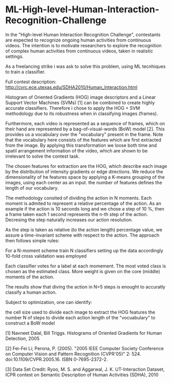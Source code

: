 # ML-High-level-Human-Interaction-Recognition-Challenge
In the "High-level Human Interaction Recognition Challenge", contestants are expected to recognize ongoing human activities from continuous videos. The intention is to motivate researchers to explore the recognition of complex human activities from continuous videos, taken in realistic settings. 

As a freelancing strike i was ask to solve this problem, using ML tecnhiques to train a classifier.

Full contest description:
http://cvrc.ece.utexas.edu/SDHA2010/Human_Interaction.html

Histogram of Oriented Gradients (HOG) image descriptors and a Linear Support Vector Machines (SVMs) [1] can be combined to create highly accurate classifiers.
Therefore i chose to apply the HOG + SVM methodology due to its robustness when in classifying images (frames).

Furthermore, each video is represented as a sequence of frames, which on their hand are represented by a bag-of-visual-words (BoW) model [2]. This provides us a vocabulary over the "vocabulary" present in the frame.
Note that the vocabulary here consists of the features which are first extracted from the image. By applying this transformation we loose both time and spatil arrangement information of the video, which are shown to be irrelevant to solve the contest task.

The chosen features for extraction are the HOG, which describe each image by the distribution of intensity gradients or edge directions.
We reduce the dimensionality of he features space by applying a K-means grouping of the images, using each center as an input. the number of features defines the length of our vocabulary.

The methodology consited of dividing the action in N moments. Each moment is admited to represent a relative percentage of the action.
As an example if the action is 10 seconds long and we chose a step of 10 %, then a frame taken each 1 second represents the n-th step of the action.
Decresing the step naturally increases our action resolution.

As the step is taken as relative (to the action length) percentage value, we assure a time-invariant scheme with respect to the action.
The approach then follows simple rules:

  For a N-moment scheme train N classifiers setting up the data accordingly
  10-fold cross validation was employed

Each classifier votes for a label at each momement. The most voted class is chosen as the estimated class. More weight is given on the core (middle) moments of the action.

The results show that diving the action in N=5 steps is enought to accuratly classify a human action.

Subject to optimization, one can identify:

  the cell size used to divide  each image to extract the HOG features
  the number N of steps to divide each action
  length of the "vocuabulary" to construct a BoW model

[1] Navneet Dalal, Bill Triggs. Histograms of Oriented Gradients for Human Detection, 2005

[2] Fei-Fei Li; Perona, P. (2005). "2005 IEEE Computer Society Conference on Computer Vision and Pattern Recognition (CVPR'05)" 2: 524. doi:10.1109/CVPR.2005.16. ISBN 0-7695-2372-2. 

[3] Data Set Credit:
Ryoo, M. S. and Aggarwal, J. K. UT-Interaction Dataset, ICPR contest on Semantic Description of Human Activities (SDHA), 2010
